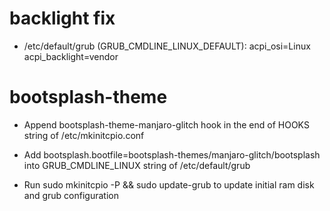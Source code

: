# backlight fix

* /etc/default/grub (GRUB_CMDLINE_LINUX_DEFAULT): acpi_osi=Linux acpi_backlight=vendor

# bootsplash-theme

* Append bootsplash-theme-manjaro-glitch hook in the end of HOOKS string of /etc/mkinitcpio.conf

* Add bootsplash.bootfile=bootsplash-themes/manjaro-glitch/bootsplash into GRUB_CMDLINE_LINUX string of /etc/default/grub

* Run sudo mkinitcpio -P && sudo update-grub to update initial ram disk and grub configuration


